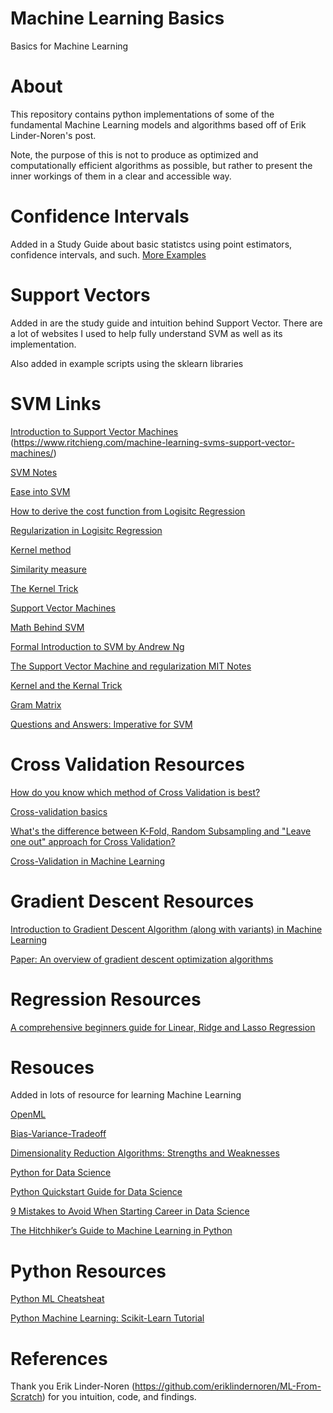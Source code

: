 # Machine Learning Basics
Basics for Machine Learning

# About
This repository contains python implementations of some of the fundamental Machine Learning models and algorithms based off of Erik Linder-Noren's post. 

Note, the purpose of this is not to produce as optimized and computationally efficient algorithms as possible,
but rather to present the inner workings of them in a clear and accessible way.

# Confidence Intervals 

Added in a Study Guide about basic statistcs using point estimators, confidence intervals, and such. 
[More Examples](http://stat.math.uregina.ca/~kozdron/Teaching/Regina/252Winter16/Handouts/ch3.pdf) 

# Support Vectors

Added in are the study guide and intuition behind Support Vector. There are a lot of websites I used to help fully understand SVM as well as its implementation. 

Also added in example scripts using the sklearn libraries

# SVM Links

[Introduction to Support Vector Machines](https://medium.com/machine-learning-101/chapter-2-svm-support-vector-machine-theory-f0812effc72)
(https://www.ritchieng.com/machine-learning-svms-support-vector-machines/)

[SVM Notes](https://www.ritchieng.com/machine-learning-svms-support-vector-machines/)

[Ease into SVM](https://shuzhanfan.github.io/2018/05/understanding-mathematics-behind-support-vector-machines/)

[How to derive the cost function from Logisitc Regression](https://stats.stackexchange.com/questions/278771/how-is-the-cost-function-from-logistic-regression-derivated)

[Regularization in Logisitc Regression](https://www.kdnuggets.com/2016/06/regularization-logistic-regression.html)

[Kernel method](https://en.wikipedia.org/wiki/Kernel_method)

[Similarity measure](https://en.wikipedia.org/wiki/Similarity_measure)

[The Kernel Trick](https://people.eecs.berkeley.edu/~jordan/courses/281B-spring04/lectures/lec3.pdf)

[Support Vector Machines](https://en.wikipedia.org/wiki/Support-vector_machine)

[Math Behind SVM](http://mlwiki.org/index.php/Support_Vector_Machines#Math_Behind_It)

[Formal Introduction to SVM by Andrew Ng](http://cs229.stanford.edu/notes/cs229-notes3.pdf)

[The Support Vector Machine and regularization MIT Notes](https://ocw.mit.edu/courses/electrical-engineering-and-computer-science/6-867-machine-learning-fall-2006/lecture-notes/lec4.pdf)

[Kernel and the Kernal Trick](https://svivek.com/teaching/machine-learning/fall2018/slides/svm/kernels.pdf)

[Gram Matrix](http://mlwiki.org/index.php/Gram_Matrices)

[Questions and Answers: Imperative for SVM](https://medium.com/datadriveninvestor/support-vector-machines-important-questions-a47224692495)

# Cross Validation Resources
[How do you know which method of Cross Validation is best?](https://stats.stackexchange.com/questions/103459/how-do-i-know-which-method-of-cross-validation-is-best)

[Cross-validation basics](https://en.wikipedia.org/wiki/Cross-validation_(statistics))

[What's the difference between K-Fold, Random Subsampling and "Leave one out" approach for Cross Validation?](https://www.quora.com/Whats-the-difference-between-K-Fold-Random-Subsampling-and-Leave-one-out-approach-for-Cross-Validation)

[Cross-Validation in Machine Learning](https://towardsdatascience.com/cross-validation-in-machine-learning-72924a69872f)

# Gradient Descent Resources
[Introduction to Gradient Descent Algorithm (along with variants) in Machine Learning](https://www.analyticsvidhya.com/blog/2017/03/introduction-to-gradient-descent-algorithm-along-its-variants/)

[Paper: An overview of gradient descent optimization algorithms](https://arxiv.org/pdf/1609.04747.pdf)

# Regression Resources

[A comprehensive beginners guide for Linear, Ridge and Lasso Regression](https://www.analyticsvidhya.com/blog/2017/06/a-comprehensive-guide-for-linear-ridge-and-lasso-regression/)

# Resouces
Added in lots of resource for learning Machine Learning

[OpenML](https://www.openml.org/home)

[Bias-Variance-Tradeoff](https://elitedatascience.com/bias-variance-tradeoff)

[Dimensionality Reduction Algorithms: Strengths and Weaknesses](https://elitedatascience.com/dimensionality-reduction-algorithms)

[Python for Data Science](https://elitedatascience.com/learn-python-for-data-science)

[Python Quickstart Guide for Data Science](https://elitedatascience.com/python-quickstart)

[9 Mistakes to Avoid When Starting Career in Data Science](https://elitedatascience.com/beginner-mistakes)

[The Hitchhiker’s Guide to Machine Learning in Python](https://medium.freecodecamp.org/the-hitchhikers-guide-to-machine-learning-algorithms-in-python-bfad66adb378)

# Python Resources

[Python ML Cheatsheat](https://ml-cheatsheet.readthedocs.io/en/latest/probability.html)

[Python Machine Learning: Scikit-Learn Tutorial](https://www.datacamp.com/community/tutorials/machine-learning-python)

# References
Thank you Erik Linder-Noren (https://github.com/eriklindernoren/ML-From-Scratch) for you intuition, code, and findings.
